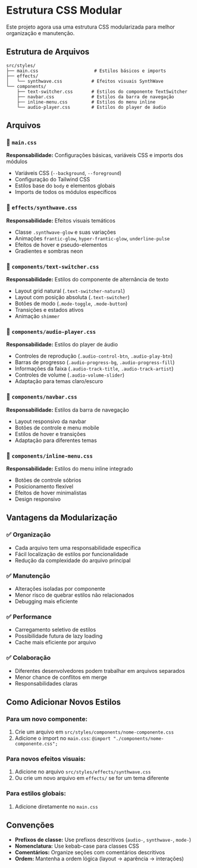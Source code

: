 # Estrutura CSS Modular

Este projeto agora usa uma estrutura CSS modularizada para melhor organização e manutenção.

## Estrutura de Arquivos

```
src/styles/
├── main.css                     # Estilos básicos e imports
├── effects/
│   └── synthwave.css           # Efeitos visuais SynthWave
└── components/
    ├── text-switcher.css       # Estilos do componente TextSwitcher
    ├── navbar.css              # Estilos da barra de navegação
    ├── inline-menu.css         # Estilos do menu inline
    └── audio-player.css        # Estilos do player de áudio
```

## Arquivos

### 📄 `main.css`
**Responsabilidade:** Configurações básicas, variáveis CSS e imports dos módulos
- Variáveis CSS (`--background`, `--foreground`)
- Configuração do Tailwind CSS
- Estilos base do `body` e elementos globais
- Imports de todos os módulos específicos

### 🎨 `effects/synthwave.css`
**Responsabilidade:** Efeitos visuais temáticos
- Classe `.synthwave-glow` e suas variações
- Animações `frantic-glow`, `hyper-frantic-glow`, `underline-pulse`
- Efeitos de hover e pseudo-elementos
- Gradientes e sombras neon

### 🔄 `components/text-switcher.css`
**Responsabilidade:** Estilos do componente de alternância de texto
- Layout grid natural (`.text-switcher-natural`)
- Layout com posição absoluta (`.text-switcher`)
- Botões de modo (`.mode-toggle`, `.mode-button`)
- Transições e estados ativos
- Animação `shimmer`

### 🎵 `components/audio-player.css`
**Responsabilidade:** Estilos do player de áudio
- Controles de reprodução (`.audio-control-btn`, `.audio-play-btn`)
- Barras de progresso (`.audio-progress-bg`, `.audio-progress-fill`)
- Informações da faixa (`.audio-track-title`, `.audio-track-artist`)
- Controles de volume (`.audio-volume-slider`)
- Adaptação para temas claro/escuro

### 🧭 `components/navbar.css`
**Responsabilidade:** Estilos da barra de navegação
- Layout responsivo da navbar
- Botões de controle e menu mobile
- Estilos de hover e transições
- Adaptação para diferentes temas

### 📱 `components/inline-menu.css`
**Responsabilidade:** Estilos do menu inline integrado
- Botões de controle sóbrios
- Posicionamento flexível
- Efeitos de hover minimalistas
- Design responsivo

## Vantagens da Modularização

### ✅ **Organização**
- Cada arquivo tem uma responsabilidade específica
- Fácil localização de estilos por funcionalidade
- Redução da complexidade do arquivo principal

### ✅ **Manutenção**
- Alterações isoladas por componente
- Menor risco de quebrar estilos não relacionados
- Debugging mais eficiente

### ✅ **Performance**
- Carregamento seletivo de estilos
- Possibilidade futura de lazy loading
- Cache mais eficiente por arquivo

### ✅ **Colaboração**
- Diferentes desenvolvedores podem trabalhar em arquivos separados
- Menor chance de conflitos em merge
- Responsabilidades claras

## Como Adicionar Novos Estilos

### Para um novo componente:
1. Crie um arquivo em `src/styles/components/nome-componente.css`
2. Adicione o import no `main.css`: `@import "./components/nome-componente.css";`

### Para novos efeitos visuais:
1. Adicione no arquivo `src/styles/effects/synthwave.css`
2. Ou crie um novo arquivo em `effects/` se for um tema diferente

### Para estilos globais:
1. Adicione diretamente no `main.css`

## Convenções

- **Prefixos de classe:** Use prefixos descritivos (`audio-`, `synthwave-`, `mode-`)
- **Nomenclatura:** Use kebab-case para classes CSS
- **Comentários:** Organize seções com comentários descritivos
- **Ordem:** Mantenha a ordem lógica (layout → aparência → interações)